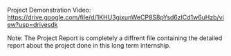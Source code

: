 Project Demonstration Video: https://drive.google.com/file/d/1KHU3gjxunWeCP8S8pYsd6zlCd1w6uHzb/view?usp=drivesdk

Note: The Project Report is completely a diffrent file containing the detailed report about the project done in this long term internship.
